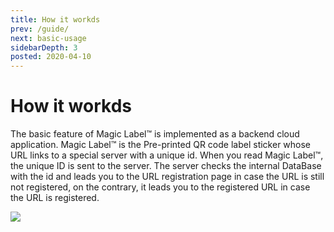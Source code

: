 ```yaml
---
title: How it workds
prev: /guide/
next: basic-usage
sidebarDepth: 3
posted: 2020-04-10
---
```

# How it workds
The basic feature of Magic Label™ is implemented as a  backend cloud application.
Magic Label™ is the Pre-printed QR code label sticker whose URL links to a special server with a unique id.
When you read Magic Label™, the unique ID is sent to the server.
The server checks the internal DataBase with the id and leads you to the URL registration page in case the URL is still not registered, on the contrary, it leads you to the registered URL in case the URL is registered.

<!-- mermaids/01.txt -->
<img src="https://kroki.io/mermaid/svg/eNpLL0osyFAIceFSAILMFEON6KDUxBQF38T0zGQFn8Sk1JxYTQVdXbsaT5eazBSj6tAgH4Wi1PTM4pLUotQU-1qwXGVqMVDSRCM6PV-hBIgyUhWA6mI1oYYagRXl5QPVmGpEI0woSizJzM9TKEhMTwWqBQC-gyv7">

